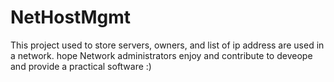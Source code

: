 # NetHostMgmt
This project used to store servers, owners, and list of ip address are used in a network. hope Network administrators enjoy and contribute to deveope and provide a practical software 
:)
